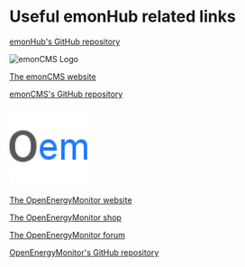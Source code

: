 Useful emonHub related links
============================



[emonHub's GitHub repository](https://github.com/emonhub)

![emonCMS Logo](https://github.com/emonhub/emonhub-docs/images/logos/emoncms/emoncms_banner.png?raw=true)

[The emonCMS website](http://emoncms.org/site/home)

[emonCMS's GitHub repository](https://github.com/emoncms)

![OpenEnergyMonitor Logo](images/logos/oem/oem_small.png?raw=true)

[The OpenEnergyMonitor website](http://openenergymonitor.org/emon/)

[The OpenEnergyMonitor shop](http://shop.openenergymonitor.com/)

[The OpenEnergyMonitor forum](http://openenergymonitor.org/emon/forum)

[OpenEnergyMonitor's GitHub repository](https://github.com/openenergymonitor)
